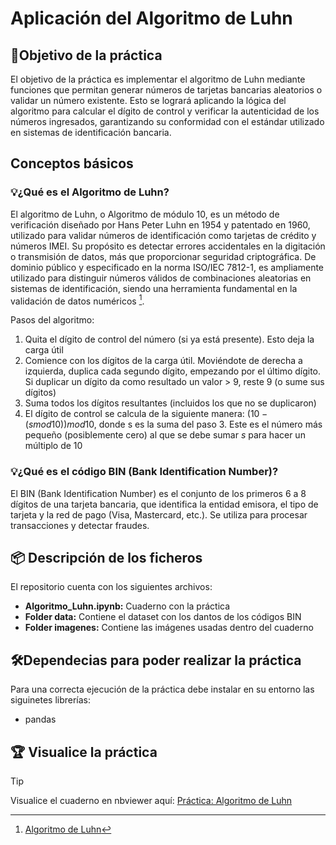 # Aplicación del Algoritmo de Luhn


## 📌Objetivo de la práctica
El objetivo de la práctica es implementar el algoritmo de Luhn mediante funciones que permitan generar números de tarjetas bancarias aleatorios o validar un número existente. Esto se logrará aplicando la lógica del algoritmo para calcular el dígito de control y verificar la autenticidad de los números ingresados, garantizando su conformidad con el estándar utilizado en sistemas de identificación bancaria.

## Conceptos básicos
### 💡¿Qué es el Algoritmo de Luhn?
El algoritmo de Luhn, o Algoritmo de módulo 10, es un método de verificación diseñado por Hans Peter Luhn en 1954 y patentado en 1960, utilizado para validar números de identificación como tarjetas de crédito y números IMEI. Su propósito es detectar errores accidentales en la digitación o transmisión de datos, más que proporcionar seguridad criptográfica. De dominio público y especificado en la norma ISO/IEC 7812-1, es ampliamente utilizado para distinguir números válidos de combinaciones aleatorias en sistemas de identificación, siendo una herramienta fundamental en la validación de datos numéricos [^1].

Pasos del algoritmo:

1. Quita el dígito de control del número (si ya está presente). Esto deja la carga útil
2. Comience con los dígitos de la carga útil. Moviéndote de derecha a izquierda, duplica cada segundo dígito, empezando por el último dígito. Si duplicar un dígito da como resultado un valor > 9, reste 9 (o sume sus dígitos)
3. Suma todos los dígitos resultantes (incluidos los que no se duplicaron)
4. El dígito de control se calcula de la siguiente manera: $(10 - (s mod 10))mod 10$, donde s es la suma del paso 3. Este es el número más pequeño (posiblemente cero) al que se debe sumar $s$
para hacer un múltiplo de 10

[^1]: [Algoritmo de Luhn](https://en.wikipedia.org/wiki/Luhn_algorithm)

### 💡¿Qué es el código BIN (Bank Identification Number)?
El BIN (Bank Identification Number) es el conjunto de los primeros 6 a 8 dígitos de una tarjeta bancaria, que identifica la entidad emisora, el tipo de tarjeta y la red de pago (Visa, Mastercard, etc.). Se utiliza para procesar transacciones y detectar fraudes.

## 📦 Descripción de los ficheros
El repositorio cuenta con los siguientes archivos:
- **Algoritmo_Luhn.ipynb:** Cuaderno con la práctica
- **Folder data:** Contiene el dataset con los dantos de los códigos BIN
- **Folder imagenes:** Contiene las imágenes usadas dentro del cuaderno

## 🛠️Dependecias para poder realizar la práctica
Para una correcta ejecución de la práctica debe instalar en su entorno las siguinetes librerías:
- pandas

## 🏆 Visualice la práctica
> [!TIP]
> Visualice el cuaderno en nbviewer aquí: [Práctica: Algoritmo de Luhn](https://nbviewer.org/github/jgcarrillo0/Algoritmo_Luhn_Practica/blob/main/Cuaderno/Algoritmo_Luhn.ipynb)
